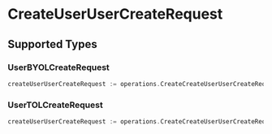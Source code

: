# CreateUserUserCreateRequest


## Supported Types

### UserBYOLCreateRequest

```go
createUserUserCreateRequest := operations.CreateCreateUserUserCreateRequestUserBYOLCreateRequest(operations.UserBYOLCreateRequest{/* values here */})
```

### UserTOLCreateRequest

```go
createUserUserCreateRequest := operations.CreateCreateUserUserCreateRequestUserTOLCreateRequest(operations.UserTOLCreateRequest{/* values here */})
```

